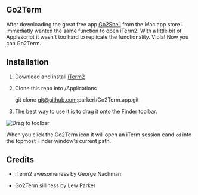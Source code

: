 Go2Term
-------------------------

After downloading the great free app [Go2Shell](http://itunes.apple.com/us/app/go2shell/id445770608?mt=12) from the Mac app store I immediatly wanted the same function to open iTerm2. With a little bit of Applescript it wasn't too hard to replicate the functionality. Viola! Now you can Go2Term.


Installation
--------------------------

1. Download and install [iTerm2](http://www.iterm2.com/#/section/home)

2. Clone this repo into /Applications

    git clone git@github.com:parkerl/Go2Term.app.git 
    
3. The best way to use it is to drag it onto the Finder toolbar.

![Drag to toolbar](http://dl.dropbox.com/u/3581275/Screens/ugvektm47phg.JPG)

When you click the Go2Term icon it will open an iTerm session cand `cd` into the topmost Finder window's current path.

Credits
-------------------------

* iTerm2 awesomeness by George Nachman

* Go2Term silliness by Lew Parker